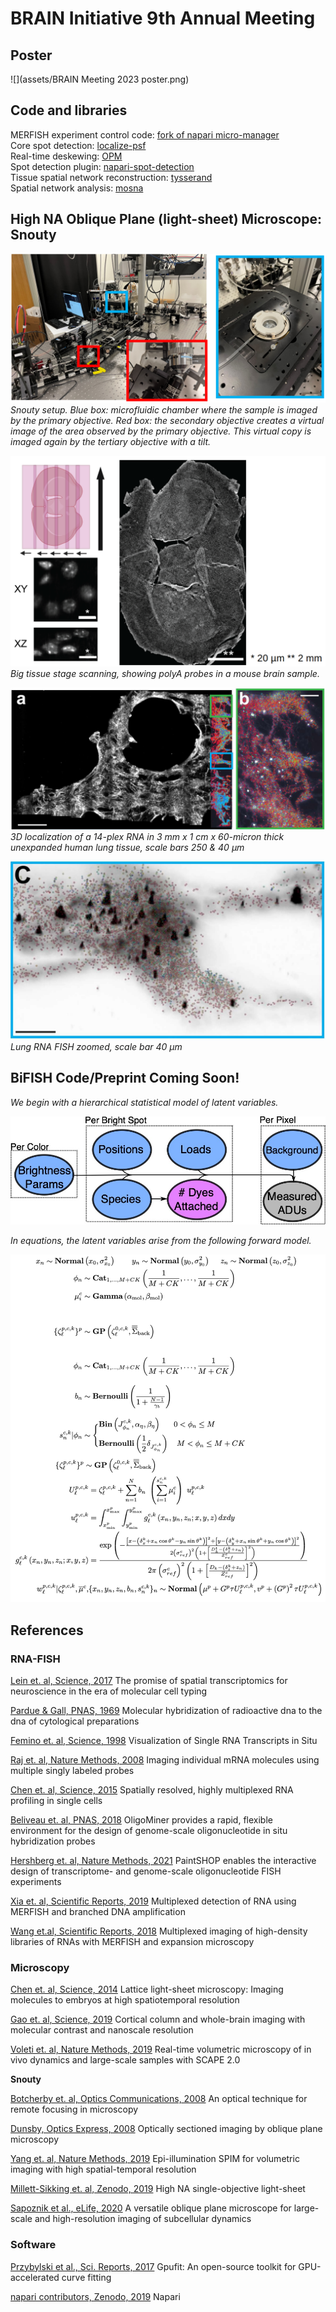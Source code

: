 # BRAIN Initiative 9th Annual Meeting

## Poster
![](assets/BRAIN Meeting 2023 poster.png)

## Code and libraries

MERFISH experiment control code: [fork of napari micro-manager](https://github.com/AlexCoul/napari-micromanager/tree/fish)  
Core spot detection: [localize-psf](github.com/QI2lab/localize-psf)  
Real-time deskewing: [OPM](github.com/QI2lab/OPM)  
Spot detection plugin: [napari-spot-detection](github.com/AlexCoul/napari-spot-detection)  
Tissue spatial network reconstruction: [tysserand](github.com/VeraPancaldiLab/tysserand)  
Spatial network analysis: [mosna](https://github.com/AlexCoul/mosna)  


## High NA Oblique Plane (light-sheet) Microscope: Snouty

![](assets/Current_Snouty_setup.png)
*Snouty setup. Blue box: microfluidic chamber where the sample is imaged by the primary objective. Red box: the secondary objective creates a virtual image of the area observed by the primary objective. This virtual copy is imaged again by the tertiary objective with a tilt.*

![](assets/big_tissue_stage_scanning.png)
*Big tissue stage scanning, showing polyA probes in a mouse brain sample.*

![](assets/Lung_FISH.png)
*3D localization of a 14-plex RNA in 3 mm x 1 cm x 60-micron thick unexpanded human lung tissue, scale bars 250 & 40 µm*

![](assets/Lung_FISH_zoom.png)
*Lung RNA FISH zoomed, scale bar 40 µm*

## BiFISH Code/Preprint Coming Soon!

*We begin with a hierarchical statistical model of latent variables.*

![](assets/simplified_graphical_model.jpg)

*In equations, the latent variables arise from the following forward model.*

![](assets/eqq.png)

## References

### RNA-FISH

[Lein et. al, Science, 2017](https://doi.org/10.1126/science.aan6827)
The promise of spatial transcriptomics for neuroscience in the era of molecular cell typing

[Pardue & Gall, PNAS, 1969](https://doi.org/0.1073/pnas.64.2.600)
Molecular hybridization of radioactive dna to the dna of cytological preparations

[Femino et. al, Science, 1998](https://doi.org/10.1126/science.280.5363.585)
Visualization of Single RNA Transcripts in Situ

[Raj et. al, Nature Methods, 2008](https://doi.org/10.1038/nmeth.1253)
Imaging individual mRNA molecules using multiple singly labeled probes

[Chen et. al, Science, 2015](https://doi.org/10.1126/science.aaa6090)
Spatially resolved, highly multiplexed RNA profiling in single cells

[Beliveau  et. al, PNAS, 2018](https://doi.org/10.1073/pnas.1714530115)
OligoMiner provides a rapid, flexible environment for the design of genome-scale oligonucleotide in situ hybridization probes

[Hershberg et. al, Nature Methods, 2021](https://doi.org/10.1038/s41592-021-01187-3)
PaintSHOP enables the interactive design of transcriptome- and genome-scale oligonucleotide FISH experiments

[Xia et. al, Scientific Reports, 2019](https://doi.org/10.1038/s41598-019-43943-8)
Multiplexed detection of RNA using MERFISH and branched DNA amplification

[Wang et.al, Scientific Reports, 2018](https://doi.org/10.1038/s41598-018-22297-7)
Multiplexed imaging of high-density libraries of RNAs with MERFISH and expansion microscopy


### Microscopy

[Chen et. al, Science, 2014](https://doi.org/10.1126/science.1257998)
Lattice light-sheet microscopy: Imaging molecules to embryos at high spatiotemporal resolution

[Gao et. al, Science, 2019](https://doi.org/10.1126/science.aau8302)
Cortical column and whole-brain imaging with molecular contrast and nanoscale resolution

[Voleti et. al, Nature Methods, 2019](https://doi.org/10.1038/s41592-019-0579-4)
Real-time volumetric microscopy of in vivo dynamics and large-scale samples with SCAPE 2.0

**Snouty**

[Botcherby et. al, Optics Communications, 2008](https://doi.org/10.1016/j.optcom.2007.10.007)
An optical technique for remote focusing in microscopy

[Dunsby, Optics Express, 2008](https://doi.org/10.1364/OE.16.020306)
Optically sectioned imaging by oblique plane microscopy

[Yang et. al, Nature Methods, 2019](https://doi.org/10.1038/s41592-019-0401-3)
Epi-illumination SPIM for volumetric imaging with high spatial-temporal resolution

[Millett-Sikking et. al, Zenodo, 2019](https://doi.org/10.5281/zenodo.3244420)
High NA single-objective light-sheet

[Sapoznik et al., eLife, 2020](https://doi.org/10.7554/eLife.57681)
A versatile oblique plane microscope for large-scale and high-resolution imaging of subcellular dynamics


### Software

[Przybylski et al., Sci. Reports, 2017](https://doi.org/s41598-017-15313-9)
Gpufit: An open-source toolkit for GPU-accelerated curve fitting

[napari contributors, Zenodo, 2019](https://doi.org/10.5281/zenodo.3555620)
Napari
